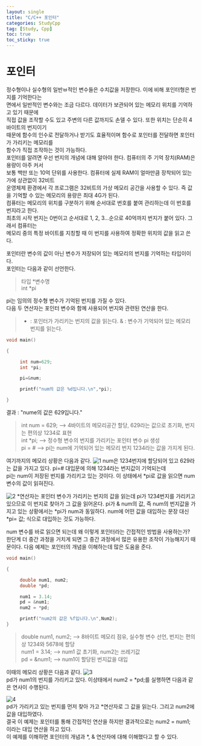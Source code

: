 ```yaml
---
layout: single
title: "C/C++ 포인터"
categories: StudyCpp
tag: [Study, Cpp]
toc: true
toc_sticky: true
---
```


# 포인터

정수형이나 실수형의 일반ㅂ적인 변수들은 수치값을 저장한다. 이에 비해 포인터형은 번지를 기억한다는  
면에서 일반적인 변수와는 조금 다르다. 데이터가 보관되어 있는 메모리 위치를 기억하고 있기 때문에  
직접 값을 조작할 수도 있고 주변의 다른 값까지도 손델 수 있다. 또한 위치는 단순히 4바이트의 번지이기  
때문에 함수의 인수로 전달하거나 받기도 효율적이며 함수로 포인터를 전달하면 포인터가 가리키는 메모리를  
함수가 직접 조작하는 것이 가능하다.  
포인터를 알려면 우선 번지의 개념에 대해 알아야 한다. 컴퓨터의 주 기억 장치(RAM)은 용량이 아주 커서  
보통 백만 또는 10억 단위를 사용한다. 컴퓨터에 실제 RAM이 얼마만큼 장착되어 있는가에 상관없이 32비트  
운영체제 환경에서 각 프로그램은 32비트의 가상 메모리 공간을 사용할 수 있다. 즉 값을 기억할 수 있는 메모리의 용량은 최대 4G가 된다.  
컴퓨터는 메모리의 위치를 구분하기 위해 순서대로 번호를 붙여 관리하는데 이 번호를 번지라고 한다.   
최초의 시작 번지는 0번이고 순서대로 1, 2, 3...순으로 40억까지 번지가 붙어 있다. 그래서 컴퓨터는  
메모리 중의 특정 바이트를 지칭할 때 이 번지를 사용하여 정확한 위치의 값을 읽고 쓴다.  

포인터란 변수의 값이 아닌 변수가 저장되어 있는 메모리의 번지를 기억하는 타입이이다.  
포인터는 다음과 같이 선언한다.  

> 타입 *변수명  
> int *pi

pi는 임의의 정수형 변수가 기억된 번지를 가질 수 있다.  
다음 두 연산자는 포인터 변수와 함께 사용되어 번지와 관련된 연산을 한다.

> * : 포인터가 가리키는 번지의 값을 읽는다.
> & : 변수가 기억되어 있는 메모리 번지를 읽는다.

```c++
void main()

{

     int num=629;
     int *pi;

     pi=&num;

     printf("num의 값은 %d입니다.\n",*pi);

}
```

결과 : "nume의 값은 629입니다."

> int num = 629; --> 4바이트의 메모리공간 할당, 629라는 값으로 초기화, 번지는 편의상 1234로 표현  
> int *pi;       --> 정수형 변수의 번지를 가리키는 포인터 변수 pi 생성  
> pi = &num;     --> pi는 num에 기억되어 있는 메모리 번지 1234라는 값을 가지게 된다.

여기까지의 메모리 상황은 다음과 같다.
![1](https://user-images.githubusercontent.com/97664446/188463764-9927677e-1f10-4e44-83f5-3e0f3d02e033.PNG)
num은 1234번지에 할당되어 있고 629라는 값을 가지고 있다. pi=&num; 대입문에 의해 1234라는 번지값이 기억되는데  
pi는 num이 저장된 번지를 가리키고 있는 것이다. 이 상태에서 *pi로 값을 읽으면 num 변수의 값이 읽혀진다.

![2](https://user-images.githubusercontent.com/97664446/188463766-84d27cf9-8997-47d5-9bb8-8c823e50e55b.PNG)
*연산자는 포인터 변수가 가리키는 번지의 값을 읽는데 pi가 1234번지를 가리키고 있으므로 이 번지로 찾아가 그 값을 읽어온다. pi가 & num의 값, 즉 num의 번지값을 가지고 있는 상황에서는 *pi가 num과 동일하다. num에 어떤 값을 대입하는 문장 대신 *pi= 값; 식으로 대입하는 것도 가능하다.   

num 변수를 바로 읽으면 되는데 왜 이렇게 포인터라는 간접적인 방법을 사용하는가? 한단계 더 중간 과정을 거치게 되면 그 중간 과정에서 많은 유용한 조작이 가능해지기 때문이다. 다음 예제는 포인터의 개념을 이해하는데 많은 도움을 준다.

```c++
void main()

{

     double num1, num2;
     double *pd;

     num1 = 3.14;
     pd = &num1;
     num2 = *pd;

     printf("num2의 값은 %f입니다.\n",Num2);
}
```

> double num1, num2; --> 8바이트 메모리 점유, 실수형 변수 선언, 번지는 편의상 1234와 5678에 할당  
> num1 = 3.14;       --> num1 값 초기화, num2는 쓰레기값  
> pd = &num1;        --> num1이 할당된 번지값을 대입

이때의 메모리 상황은 다음과 같다.
![3](https://user-images.githubusercontent.com/97664446/188479985-dc2f16ae-1821-46e9-b8da-095a46b40204.PNG)  
pd가 num1의 번지를 가리키고 있다. 이상태에서 num2 = *pd;를 실행하면 다음과 같은 연사이 수행된다.  

![4](https://user-images.githubusercontent.com/97664446/188479986-3472aa5d-acb1-45b6-8458-bab6c6dc592f.PNG)  
pd가 가리키고 있는 번지를 먼저 찾아 가고 *연산자로 그 값을 읽는다. 그리고 num2에 값을 대입하였다.  
결국 이 예제는 포인터를 통해 간접적인 연산을 하지만 결과적으로는 num2 = num1; 이라는 대입 연산을 하고 있다.  
이 예제를 이해하면 포인터의 개념과 *, & 연산자에 대해 이해했다고 할 수 있다. 